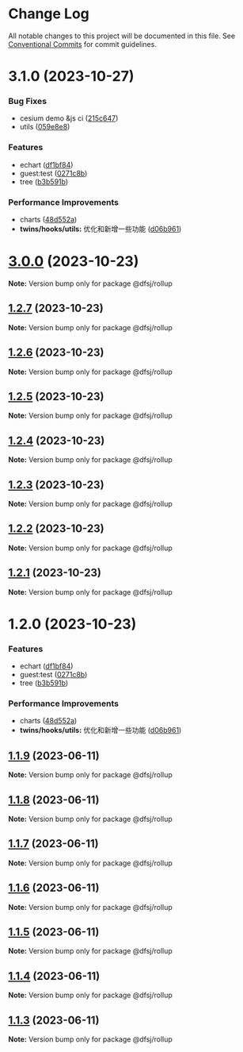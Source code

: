 # Change Log

All notable changes to this project will be documented in this file.
See [Conventional Commits](https://conventionalcommits.org) for commit guidelines.

# 3.1.0 (2023-10-27)

### Bug Fixes

* cesium demo &js ci ([215c647](https://gitee.com/verdaccio/ec/commits/215c647235497f3d5ebcaffd051d5b9216f7e15f))
* utils ([059e8e8](https://gitee.com/verdaccio/ec/commits/059e8e8e08493428c75ca0bf11e71e9eedf93da6))

### Features

* echart ([df1bf84](https://gitee.com/verdaccio/ec/commits/df1bf8406c54ceed3719bc4b3a34cf619f237400))
* guest:test ([0271c8b](https://gitee.com/verdaccio/ec/commits/0271c8bceb9434962044d1553c668b1ec697d261))
* tree ([b3b591b](https://gitee.com/verdaccio/ec/commits/b3b591bd02dae8c6234abefadd244c706efc9f3d))

### Performance Improvements

* charts ([48d552a](https://gitee.com/verdaccio/ec/commits/48d552a215a86a03784a71356859606adae5e598))
* **twins/hooks/utils:**
  优化和新增一些功能 ([d06b961](https://gitee.com/verdaccio/ec/commits/d06b961b945dd67201f30a624876c83daf0ede0f))

# [3.0.0](https://gitee.com/verdaccio/ec/compare/@dfsj/rollup@1.2.7...@dfsj/rollup@3.0.0) (2023-10-23)

**Note:** Version bump only for package @dfsj/rollup

## [1.2.7](https://gitee.com/verdaccio/ec/compare/@dfsj/rollup@1.2.6...@dfsj/rollup@1.2.7) (2023-10-23)

**Note:** Version bump only for package @dfsj/rollup

## [1.2.6](https://gitee.com/verdaccio/ec/compare/@dfsj/rollup@1.2.5...@dfsj/rollup@1.2.6) (2023-10-23)

**Note:** Version bump only for package @dfsj/rollup

## [1.2.5](https://gitee.com/verdaccio/ec/compare/@dfsj/rollup@1.2.4...@dfsj/rollup@1.2.5) (2023-10-23)

**Note:** Version bump only for package @dfsj/rollup

## [1.2.4](https://gitee.com/verdaccio/ec/compare/@dfsj/rollup@1.2.3...@dfsj/rollup@1.2.4) (2023-10-23)

**Note:** Version bump only for package @dfsj/rollup

## [1.2.3](https://gitee.com/verdaccio/ec/compare/@dfsj/rollup@1.2.2...@dfsj/rollup@1.2.3) (2023-10-23)

**Note:** Version bump only for package @dfsj/rollup

## [1.2.2](https://gitee.com/verdaccio/ec/compare/@dfsj/rollup@1.2.1...@dfsj/rollup@1.2.2) (2023-10-23)

**Note:** Version bump only for package @dfsj/rollup

## [1.2.1](https://gitee.com/verdaccio/ec/compare/@dfsj/rollup@1.2.0...@dfsj/rollup@1.2.1) (2023-10-23)

**Note:** Version bump only for package @dfsj/rollup

# 1.2.0 (2023-10-23)

### Features

* echart ([df1bf84](https://gitee.com/verdaccio/ec/commits/df1bf8406c54ceed3719bc4b3a34cf619f237400))
* guest:test ([0271c8b](https://gitee.com/verdaccio/ec/commits/0271c8bceb9434962044d1553c668b1ec697d261))
* tree ([b3b591b](https://gitee.com/verdaccio/ec/commits/b3b591bd02dae8c6234abefadd244c706efc9f3d))

### Performance Improvements

* charts ([48d552a](https://gitee.com/verdaccio/ec/commits/48d552a215a86a03784a71356859606adae5e598))
* **twins/hooks/utils:**
  优化和新增一些功能 ([d06b961](https://gitee.com/verdaccio/ec/commits/d06b961b945dd67201f30a624876c83daf0ede0f))

## [1.1.9](https://gitee.com/verdaccio/ec/compare/@dfsj/rollup@1.1.8...@dfsj/rollup@1.1.9) (2023-06-11)

**Note:** Version bump only for package @dfsj/rollup

## [1.1.8](https://gitee.com/verdaccio/ec/compare/@dfsj/rollup@1.1.7...@dfsj/rollup@1.1.8) (2023-06-11)

**Note:** Version bump only for package @dfsj/rollup

## [1.1.7](https://gitee.com/verdaccio/ec/compare/@dfsj/rollup@1.1.6...@dfsj/rollup@1.1.7) (2023-06-11)

**Note:** Version bump only for package @dfsj/rollup

## [1.1.6](https://gitee.com/verdaccio/ec/compare/@dfsj/rollup@1.1.5...@dfsj/rollup@1.1.6) (2023-06-11)

**Note:** Version bump only for package @dfsj/rollup

## [1.1.5](https://gitee.com/verdaccio/ec/compare/@dfsj/rollup@1.1.4...@dfsj/rollup@1.1.5) (2023-06-11)

**Note:** Version bump only for package @dfsj/rollup

## [1.1.4](https://gitee.com/verdaccio/ec/compare/@dfsj/rollup@1.1.3...@dfsj/rollup@1.1.4) (2023-06-11)

**Note:** Version bump only for package @dfsj/rollup

## [1.1.3](https://gitee.com/verdaccio/ec/compare/@dfsj/rollup@1.1.2...@dfsj/rollup@1.1.3) (2023-06-11)

**Note:** Version bump only for package @dfsj/rollup
